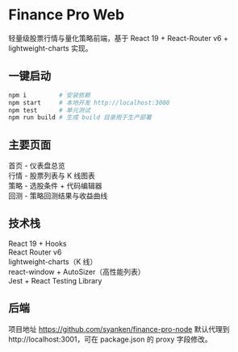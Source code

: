 # Finance Pro Web

轻量级股票行情与量化策略前端，基于 React 19 + React-Router v6 + lightweight-charts 实现。

## 一键启动

```bash
npm i         # 安装依赖
npm start     # 本地开发 http://localhost:3000
npm test      # 单元测试
npm run build # 生成 build 目录用于生产部署
```

## 主要页面
首页 - 仪表盘总览  
行情 - 股票列表与 K 线图表  
策略 - 选股条件 + 代码编辑器  
回测 - 策略回测结果与收益曲线

## 技术栈
React 19 + Hooks  
React Router v6  
lightweight-charts（K 线）  
react-window + AutoSizer（高性能列表）  
Jest + React Testing Library  

## 后端
项目地址 https://github.com/syanken/finance-pro-node
默认代理到 http://localhost:3001，可在 package.json 的 proxy 字段修改。
